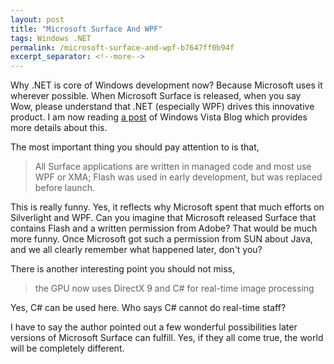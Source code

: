 ```yaml
---
layout: post
title: "Microsoft Surface And WPF"
tags: Windows .NET
permalink: /microsoft-surface-and-wpf-b7647ff0b94f
excerpt_separator: <!--more-->
---
```

Why .NET is core of Windows development now? Because Microsoft uses it wherever possible. When Microsoft Surface is released, when you say Wow, please understand that .NET (especially WPF) drives this innovative product. I am now reading [a post](http://windowsvistablog.com/blogs/windowsvista/archive/2007/09/16/surface-computing-the-wave-of-the-future.aspx) of Windows Vista Blog which provides more details about this.
<!--more-->

The most important thing you should pay attention to is that,

> All Surface applications are written in managed code and most use WPF or XMA; Flash was used in early development, but was replaced before launch.

This is really funny. Yes, it reflects why Microsoft spent that much efforts on Silverlight and WPF. Can you imagine that Microsoft released Surface that contains Flash and a written permission from Adobe? That would be much more funny. Once Microsoft got such a permission from SUN about Java, and we all clearly remember what happened later, don't you?

There is another interesting point you should not miss,

> the GPU now uses DirectX 9 and C# for real-time image processing

Yes, C# can be used here. Who says C# cannot do real-time staff?

I have to say the author pointed out a few wonderful possibilities later versions of Microsoft Surface can fulfill. Yes, if they all come true, the world will be completely different.
